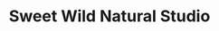 ---
title: "Sweet Wild Natural Studio"
url: /palmyra/sweet-wild-natural-studio/
shop: hairdresser
---